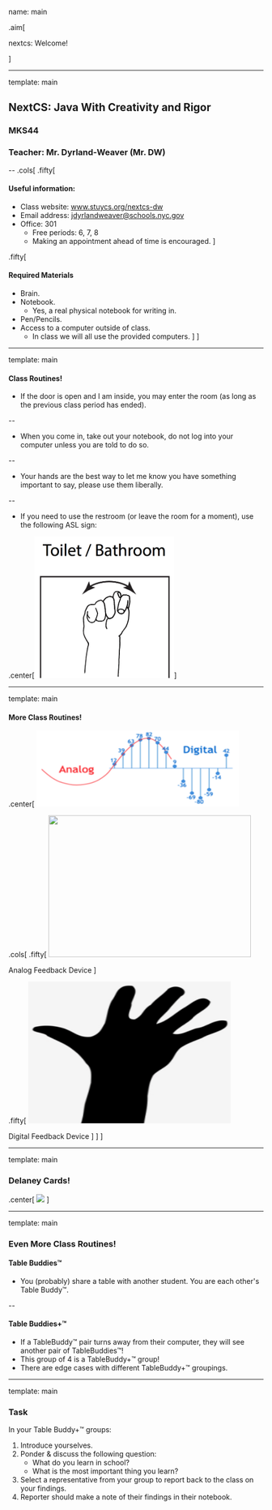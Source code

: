name: main

.aim[<div>
  nextcs: Welcome!
  </div>]

---
template: main

## NextCS: Java With Creativity and Rigor
### MKS44
### Teacher: Mr. Dyrland-Weaver (Mr. DW)

--
.cols[
.fifty[
#### Useful information:
- Class website: www.stuycs.org/nextcs-dw
- Email address: jdyrlandweaver@schools.nyc.gov
- Office: 301
  - Free periods: 6, 7, 8
  - Making an appointment ahead of time is encouraged.
]

.fifty[
#### Required Materials
- Brain.
- Notebook.
  - Yes, a real physical notebook for writing in.
- Pen/Pencils.
- Access to a computer outside of class.
  - In class we will all use the provided computers.
]
]

---
template: main

#### Class Routines!

- If the door is open and I am inside, you may enter the room (as long as the previous class period has ended).

--
- When you come in, take out your notebook, do not log into your computer unless you are told to do so.

--
- Your hands are the best way to let me know you have something important to say, please use them liberally.

--
- If you need to use the restroom (or leave the room for a moment), use the following ASL sign:

.center[<img src="img/01_asl_bathroom.png" height="280">]

---
template: main

#### More Class Routines!

.center[
<img src="img/00_anglog_dig.png" width="400" height="150">

.cols[
.fifty[
<img src="img/full_00_analog_fbk_dev.gif" width="400" height="280">

Analog Feedback Device
]

.fifty[
<img src="img/00_dig_fbk_dev.png" width="400" height="280">

Digital Feedback Device
]
]
]


---
template: main

### Delaney Cards!
.center[
<img src="img/00_delaney_example.png" height="480">
]

---
template: main

### Even More Class Routines!
#### Table Buddies™
- You (probably) share a table with another student. You are each other's Table Buddy™.

--

#### Table Buddies+™
- If a TableBuddy™ pair turns away from their computer, they will see another pair of TableBuddies™!
- This group of 4 is a TableBuddy+™ group!
- There are edge cases with different TableBuddy+™ groupings.

---
template: main

### Task
In your Table Buddy+™ groups:
1. Introduce yourselves.
2. Ponder & discuss the following question:
   - What do you learn in school?
   - What is the most important thing you learn?
3. Select a representative from your group to report back to the class on your findings.
4. Reporter should make a note of their findings in their notebook.
